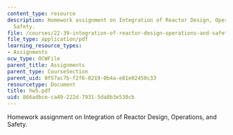 ```yaml
---
content_type: resource
description: Homework assignment on Integration of Reactor Design, Operations, and
  Safety.
file: /courses/22-39-integration-of-reactor-design-operations-and-safety-fall-2006/866adbceca49222d79315da8b3e530cb_hw5.pdf
file_type: application/pdf
learning_resource_types:
- Assignments
ocw_type: OCWFile
parent_title: Assignments
parent_type: CourseSection
parent_uid: 0f57ac7b-f2f6-0219-0b4a-e81e02450c33
resourcetype: Document
title: hw5.pdf
uid: 866adbce-ca49-222d-7931-5da8b3e530cb
---
```

Homework assignment on Integration of Reactor Design, Operations, and Safety.

